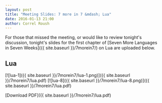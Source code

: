 ```yaml
---
layout: post
title: "Meeting Slides: 7 more in 7 &mdash; Lua"
date: 2016-01-13 21:00
author: Correl Roush
---
```


For those that missed the meeting, or would like to review tonight's
discussion, tonight's slides for the first chapter of
[Seven More Languages in Seven Weeks]({{ site.baseurl }}/7morein7/) on Lua
are uploaded below.

## Lua

[![lua-1]({{ site.baseurl }}/7morein7/lua-1.png)]({{ site.baseurl }}/7morein7/lua.pdf)
[![lua-8]({{ site.baseurl }}/7morein7/lua-8.png)]({{ site.baseurl }}/7morein7/lua.pdf)

[Download PDF]({{ site.baseurl }}/7morein7/lua.pdf)
